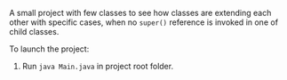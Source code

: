 A small project with few classes to see how classes are extending each other with specific cases, when no `super()` reference is invoked in one of child classes.

To launch the project:
1. Run `java Main.java` in project root folder.
